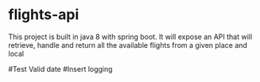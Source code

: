 # flights-api
This project is built in java 8 with spring boot. It will expose an API that will retrieve, handle and return all the available flights from a given place and local 

#Test Valid date
#Insert logging